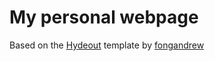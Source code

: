 # My personal webpage

Based on the [Hydeout](https://github.com/fongandrew/hydeout) template by [fongandrew](https://github.com/fongandrew)

